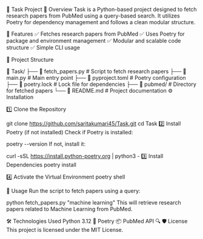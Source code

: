 📌 Task Project
📝 Overview
Task is a Python-based project designed to fetch research papers from PubMed using a query-based search.
It utilizes Poetry for dependency management and follows a clean modular structure.

🚀 Features
✅ Fetches research papers from PubMed
✅ Uses Poetry for package and environment management
✅ Modular and scalable code structure
✅ Simple CLI usage

📂 Project Structure

  📂 Task/
  ├── 📜 fetch_papers.py  # Script to fetch research papers
  ├── 📜 main.py          # Main entry point
  ├── 📜 pyproject.toml   # Poetry configuration
  ├── 📜 poetry.lock      # Lock file for dependencies
  ├── 📂 pubmed/          # Directory for fetched papers
  └── 📜 README.md        # Project documentation
  ⚙️ Installation
  
1️⃣ Clone the Repository

  git clone https://github.com/saritakumari45/Task.git
  cd Task
2️⃣ Install Poetry (if not installed)
   Check if Poetry is installed:
  
  poetry --version
  If not, install it:

 curl -sSL https://install.python-poetry.org | python3 -
3️⃣ Install Dependencies
  poetry install

4️⃣ Activate the Virtual Environment
  poetry shell
  
📌 Usage
  Run the script to fetch papers using a query:

python fetch_papers.py "machine learning"
This will retrieve research papers related to Machine Learning from PubMed.

🛠️ Technologies Used
Python 3.12 🐍
Poetry 📦
PubMed API 🔍
🛡️ License
This project is licensed under the MIT License.
